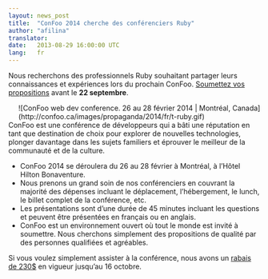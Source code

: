 ```yaml
---
layout: news_post
title:  "ConFoo 2014 cherche des conférenciers Ruby"
author: "afilina"
translator:
date:   2013-08-29 16:00:00 UTC
lang:   fr
---
```


Nous recherchons des professionnels Ruby souhaitant partager leurs connaissances et expériences lors du prochain ConFoo. [Soumettez vos propositions][1] avant le **22 septembre**.

<span style="border:0; float:right; margin-left:20px;" width="180" height="250">
![ConFoo web dev conference. 26 au 28 février 2014 | Montréal, Canada](http://confoo.ca/images/propaganda/2014/fr/t-ruby.gif)
</span>

ConFoo est une conférence de développeurs qui a bâti une réputation en tant que destination de choix pour explorer de nouvelles technologies, plonger davantage dans les sujets familiers et éprouver le meilleur de la communauté et de la culture.

 * ConFoo 2014 se déroulera du 26 au 28 février à Montréal, à l’Hôtel Hilton Bonaventure.
 * Nous prenons un grand soin de nos conférenciers en couvrant la majorité des dépenses incluant le déplacement, l’hébergement, le lunch, le billet complet de la conférence, etc.
 * Les présentations sont d’une durée de 45 minutes incluant les questions et peuvent être présentées en français ou en anglais.
 * ConFoo est un environnement ouvert où tout le monde est invité à soumettre. Nous cherchons simplement des propositions de qualité par des personnes qualifiées et agréables.

Si vous voulez simplement assister à la conférence, nous avons un [rabais de 230$][2] en vigueur jusqu’au 16 octobre.



[1]: http://confoo.ca/fr/call-for-papers
[2]: http://confoo.ca/fr/register
